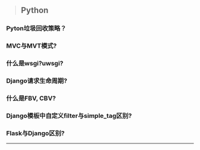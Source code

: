 > ## Python

### Pyton垃圾回收策略？
### MVC与MVT模式?
### 什么是wsgi?uwsgi?
### Django请求生命周期?
### 什么是FBV, CBV?
### Django模板中自定义filter与simple_tag区别?
### Flask与Django区别?
---